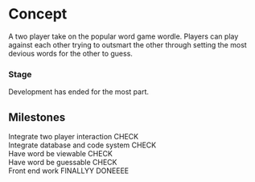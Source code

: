 # Concept

A two player take on the popular word game wordle. Players can play against each other trying to outsmart the other through setting the most devious words for the other to guess.

### Stage

Development has ended for the most part.

## Milestones

Integrate two player interaction CHECK  
Integrate database and code system CHECK  
Have word be viewable CHECK  
Have word be guessable CHECK  
Front end work FINALLYY DONEEEE
